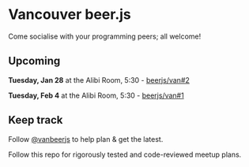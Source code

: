 # Vancouver beer.js

Come socialise with your programming peers; all welcome!

## Upcoming

**Tuesday, Jan 28** at the Alibi Room, 5:30 - [beerjs/van#2](https://github.com/beerjs/van/issues/2)

**Tuesday, Feb 4** at the Alibi Room, 5:30 - [beerjs/van#1](https://github.com/beerjs/van/issues/1)

## Keep track

Follow [@vanbeerjs](http://twitter.com/vanbeerjs) to help plan & get the latest.

Follow this repo for rigorously tested and code-reviewed meetup plans.

